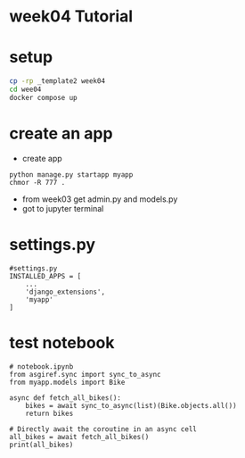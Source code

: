 # week04 Tutorial
# setup

```sh
cp -rp _template2 week04
cd wee04
docker compose up
```

# create an app
- create app
```
python manage.py startapp myapp
chmor -R 777 .
```

- from week03 get admin.py and models.py
- got to jupyter terminal

# settings.py
```
#settings.py
INSTALLED_APPS = [
    ...
    'django_extensions',
    'myapp'
]
```

# test notebook
```
# notebook.ipynb
from asgiref.sync import sync_to_async
from myapp.models import Bike

async def fetch_all_bikes():
    bikes = await sync_to_async(list)(Bike.objects.all())
    return bikes

# Directly await the coroutine in an async cell
all_bikes = await fetch_all_bikes()
print(all_bikes)
```
